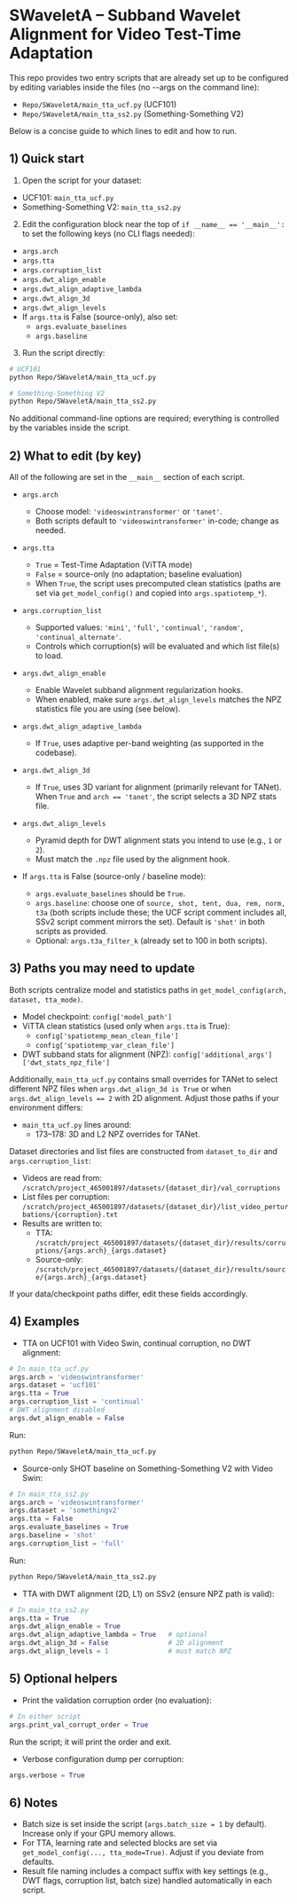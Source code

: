 # SWaveletA – Subband Wavelet Alignment for Video Test-Time Adaptation

This repo provides two entry scripts that are already set up to be configured by editing variables inside the files (no --args on the command line):

- `Repo/SWaveletA/main_tta_ucf.py` (UCF101)
- `Repo/SWaveletA/main_tta_ss2.py` (Something-Something V2)

Below is a concise guide to which lines to edit and how to run.


## 1) Quick start

1) Open the script for your dataset:
- UCF101: `main_tta_ucf.py`
- Something-Something V2: `main_tta_ss2.py`

2) Edit the configuration block near the top of `if __name__ == '__main__':` to set the following keys (no CLI flags needed):
- `args.arch`
- `args.tta`
- `args.corruption_list`
- `args.dwt_align_enable`
- `args.dwt_align_adaptive_lambda`
- `args.dwt_align_3d`
- `args.dwt_align_levels`
- If `args.tta` is False (source-only), also set:
  - `args.evaluate_baselines`
  - `args.baseline`

3) Run the script directly:
```bash
# UCF101
python Repo/SWaveletA/main_tta_ucf.py

# Something-Something V2
python Repo/SWaveletA/main_tta_ss2.py
```

No additional command-line options are required; everything is controlled by the variables inside the script.


## 2) What to edit (by key)

All of the following are set in the `__main__` section of each script.

- `args.arch`
  - Choose model: `'videoswintransformer'` or `'tanet'`.
  - Both scripts default to `'videoswintransformer'` in-code; change as needed.

- `args.tta`
  - `True` = Test-Time Adaptation (ViTTA mode)
  - `False` = source-only (no adaptation; baseline evaluation)
  - When `True`, the script uses precomputed clean statistics (paths are set via `get_model_config()` and copied into `args.spatiotemp_*`).

- `args.corruption_list`
  - Supported values: `'mini'`, `'full'`, `'continual'`, `'random'`, `'continual_alternate'`.
  - Controls which corruption(s) will be evaluated and which list file(s) to load.

- `args.dwt_align_enable`
  - Enable Wavelet subband alignment regularization hooks.
  - When enabled, make sure `args.dwt_align_levels` matches the NPZ statistics file you are using (see below).

- `args.dwt_align_adaptive_lambda`
  - If `True`, uses adaptive per-band weighting (as supported in the codebase).

- `args.dwt_align_3d`
  - If `True`, uses 3D variant for alignment (primarily relevant for TANet). When `True` and `arch == 'tanet'`, the script selects a 3D NPZ stats file.

- `args.dwt_align_levels`
  - Pyramid depth for DWT alignment stats you intend to use (e.g., `1` or `2`).
  - Must match the `.npz` file used by the alignment hook.

- If `args.tta` is False (source-only / baseline mode):
  - `args.evaluate_baselines` should be `True`.
  - `args.baseline`: choose one of `source, shot, tent, dua, rem, norm, t3a` (both scripts include these; the UCF script comment includes all, SSv2 script comment mirrors the set). Default is `'shot'` in both scripts as provided.
  - Optional: `args.t3a_filter_k` (already set to 100 in both scripts).


## 3) Paths you may need to update

Both scripts centralize model and statistics paths in `get_model_config(arch, dataset, tta_mode)`.

- Model checkpoint: `config['model_path']`
- ViTTA clean statistics (used only when `args.tta` is True):
  - `config['spatiotemp_mean_clean_file']`
  - `config['spatiotemp_var_clean_file']`
- DWT subband stats for alignment (NPZ): `config['additional_args']['dwt_stats_npz_file']`

Additionally, `main_tta_ucf.py` contains small overrides for TANet to select different NPZ files when `args.dwt_align_3d is True` or when `args.dwt_align_levels == 2` with 2D alignment. Adjust those paths if your environment differs:
- `main_tta_ucf.py` lines around:
  - 173–178: 3D and L2 NPZ overrides for TANet.

Dataset directories and list files are constructed from `dataset_to_dir` and `args.corruption_list`:
- Videos are read from: `/scratch/project_465001897/datasets/{dataset_dir}/val_corruptions`
- List files per corruption: `/scratch/project_465001897/datasets/{dataset_dir}/list_video_perturbations/{corruption}.txt`
- Results are written to:
  - TTA: `/scratch/project_465001897/datasets/{dataset_dir}/results/corruptions/{args.arch}_{args.dataset}`
  - Source-only: `/scratch/project_465001897/datasets/{dataset_dir}/results/source/{args.arch}_{args.dataset}`

If your data/checkpoint paths differ, edit these fields accordingly.


## 4) Examples

- TTA on UCF101 with Video Swin, continual corruption, no DWT alignment:
```python
# In main_tta_ucf.py
args.arch = 'videoswintransformer'
args.dataset = 'ucf101'
args.tta = True
args.corruption_list = 'continual'
# DWT alignment disabled
args.dwt_align_enable = False
```
Run:
```bash
python Repo/SWaveletA/main_tta_ucf.py
```

- Source-only SHOT baseline on Something-Something V2 with Video Swin:
```python
# In main_tta_ss2.py
args.arch = 'videoswintransformer'
args.dataset = 'somethingv2'
args.tta = False
args.evaluate_baselines = True
args.baseline = 'shot'
args.corruption_list = 'full'
```
Run:
```bash
python Repo/SWaveletA/main_tta_ss2.py
```

- TTA with DWT alignment (2D, L1) on SSv2 (ensure NPZ path is valid):
```python
# In main_tta_ss2.py
args.tta = True
args.dwt_align_enable = True
args.dwt_align_adaptive_lambda = True   # optional
args.dwt_align_3d = False               # 2D alignment
args.dwt_align_levels = 1               # must match NPZ
```


## 5) Optional helpers

- Print the validation corruption order (no evaluation):
```python
# In either script
args.print_val_corrupt_order = True
```
Run the script; it will print the order and exit.

- Verbose configuration dump per corruption:
```python
args.verbose = True
```


## 6) Notes

- Batch size is set inside the script (`args.batch_size = 1` by default). Increase only if your GPU memory allows.
- For TTA, learning rate and selected blocks are set via `get_model_config(..., tta_mode=True)`. Adjust if you deviate from defaults.
- Result file naming includes a compact suffix with key settings (e.g., DWT flags, corruption list, batch size) handled automatically in each script.
